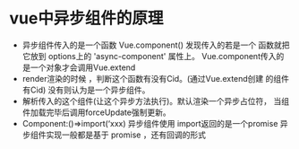 
# vue中异步组件的原理
 
  - 异步组件传入的是一个函数 Vue.component() 发现传入的若是一个
    函数就把它放到 options上的 'async-component' 属性上。
    Vue.component传入的是一个对象才会调用Vue.extend
  - render渲染的时候 ，判断这个函数有没有Cid。(通过Vue.extend创建
    的组件有Cid)  没有则认为是一个异步组件。
  - 解析传入的这个组件(让这个异步方法执行)。默认渲染一个异步占位符，
    当组件加载完毕后调用forceUpdate强制更新。
  -  Component:()=>import(‘xxx) 异步组件使用 import返回的是一个promise
            异步组件实现一般都是基于 promise ，还有回调的形式  